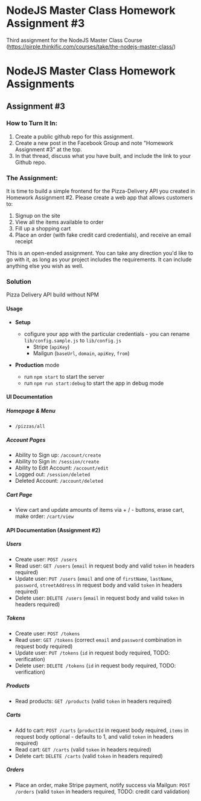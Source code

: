 # NodeJS Master Class Homework Assignment #3
Third assignment for the NodeJS Master Class Course (https://pirple.thinkific.com/courses/take/the-nodejs-master-class/)

# NodeJS Master Class Homework Assignments

## Assignment #3

### How to Turn It In:

1. Create a public github repo for this assignment. 
2. Create a new post in the Facebook Group  and note "Homework Assignment #3" at the top.
3. In that thread, discuss what you have built, and include the link to your Github repo. 

### The Assignment:

It is time to build a simple frontend for the Pizza-Delivery API you created in Homework Assignment #2. Please create a web app that allows customers to:

1. Signup on the site
2. View all the items available to order
3. Fill up a shopping cart
4. Place an order (with fake credit card credentials), and receive an email receipt

This is an open-ended assignment. You can take any direction you'd like to go with it, as long as your project includes the requirements. It can include anything else you wish as well. 

### Solution

Pizza Delivery API build without NPM

#### Usage

* **Setup**
  * cofigure your app with the particular credentials - you can rename `lib/config.sample.js` to `lib/config.js`
    * Stripe (`apiKey`)
    * Mailgun (`baseUrl`, `domain`, `apiKey`, `from`)

* **Production** mode
  * run `npm start` to start the server
  * run `npm run start:debug` to start the app in debug mode

#### UI Documentation

##### Homepage & Menu

* `/pizzas/all`

##### Account Pages

* Ability to Sign up: `/account/create`
* Ability to Sign in: `/session/create`
* Ability to Edit Account: `/account/edit`
* Logged out: `/session/deleted`
* Deleted Account: `/account/deleted`

##### Cart Page

* View cart and update amounts of items via + / - buttons, erase cart, make order: `/cart/view`

#### API Documentation (Assignment #2)

##### Users

* Create user: `POST /users`
* Read user: `GET /users` (`email` in request body and valid `token` in headers required)
* Update user: `PUT /users` (`email` and one of `firstName`, `lastName`, `password`, `streetAddress` in request body and valid `token` in headers required)
* Delete user: `DELETE /users` (`email` in request body and valid `token` in headers required)

##### Tokens

* Create user: `POST /tokens`
* Read user: `GET /tokens` (correct `email` and `password` combination in request body required)
* Update user: `PUT /tokens` (`id` in request body required, TODO: verification)
* Delete user: `DELETE /tokens` (`id` in request body required, TODO: verification)

##### Products

* Read products: `GET /products` (valid `token` in headers required)

##### Carts

* Add to cart: `POST /carts` (`productId` in request body required, `items` in request body optional - defaults to 1, and valid `token` in headers required)
* Read cart: `GET /carts` (valid `token` in headers required)
* Delete cart: `DELETE /carts` (valid `token` in headers required)

##### Orders

* Place an order, make Stripe payment, notify success via Mailgun: `POST /orders` (valid `token` in headers required, TODO: credit card validation)
